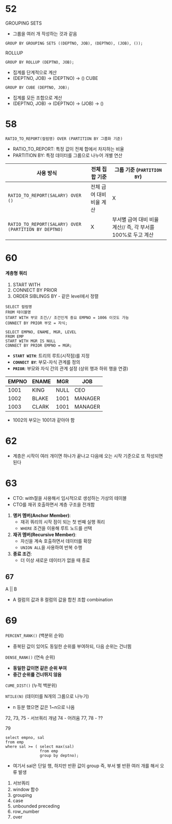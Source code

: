 # 52
GROUPING SETS
- 그룹을 여러 개 작성하는 것과 같음
```
GROUP BY GROUPING SETS ((DEPTNO, JOB), (DEPTNO), (JOB), ());
```

ROLLUP
```
GROUP BY ROLLUP (DEPTNO, JOB);
```
- 집계를 단계적으로 계산
- (DEPTNO, JOB) -> (DEPTNO) -> ()
CUBE
```
GROUP BY CUBE (DEPTNO, JOB);
```
- 집계를 모든 조합으로 계산
- (DEPTNO, JOB) -> (DEPTNO) -> (JOB) -> ()

# 58
```
RATIO_TO_REPORT(컬럼명) OVER (PARTITION BY 그룹화 기준)
```

- RATIO_TO_REPORT: 특정 값이 전체 합에서 차지하는 비율
- PARTITION BY: 특정 데이터를 그룹으로 나누어 개별 연산

| 사용 방식                                                | 전체 집합 기준       | 그룹 기준 (`PARTITION BY`)                 |
| ---------------------------------------------------- | -------------- | -------------------------------------- |
| `RATIO_TO_REPORT(SALARY) OVER ()`                    | 전체 급여 대비 비율 계산 | X                                      |
| `RATIO_TO_REPORT(SALARY) OVER (PARTITION BY DEPTNO)` | X              | 부서별 급여 대비 비율 계산// 즉, 각 부서를 100%로 두고 계산 |
# 60
#### 계층형 쿼리
1.  START WITH
2.  CONNECT BY PRIOR
3.  ORDER SIBLINGS BY - 같은 level에서 정렬

```
SELECT 컬럼명
FROM 테이블명
START WITH 부모 조건// 조건인게 중요 EMPNO = 1006 이것도 가능                    
CONNECT BY PRIOR 부모 = 자식;

SELECT EMPNO, ENAME, MGR, LEVEL 
FROM EMP 
START WITH MGR IS NULL 
CONNECT BY PRIOR EMPNO = MGR;
```
- **`START WITH`**: 트리의 루트(시작점)를 지정
- **`CONNECT BY`**: 부모-자식 관계를 정의
- **`PRIOR`**: 부모와 자식 간의 관계 설정 (상위 행과 하위 행을 연결)

| EMPNO | ENAME | MGR  | JOB      |
| ----- | ----- | ---- | -------- |
| 1001  | KING  | NULL | CEO      |
| 1002  | BLAKE | 1001 | MANAGER  |
| 1003  | CLARK | 1001 | MANAGER  |
- 1002의 부모는 1001과 같아야 함

# 62
- 계층은 시작이 여러 개이면 하나가 끝나고 다음에 오는 시작 기준으로 또 작성되면 된다

# 63

- CTO: with절을 사용해서 임시적으로 생성하는 가상의 테이블  
- CTO를 재귀 호출하면서 계층 구조을 전개함
1. **앵커 멤버(Anchor Member)**:
    - 재귀 쿼리의 시작 점이 되는 첫 번째 실행 쿼리
    - `WHERE` 조건을 이용해 루트 노드를 선택
2. **재귀 멤버(Recursive Member)**:
    - 자신을 계속 호출하면서 데이터를 확장
    - `UNION ALL`을 사용하여 반복 수행
3. **종료 조건**:
    - 더 이상 새로운 데이터가 없을 때 종료

## 67
A || B
- A 컬럼의 값과 B 컬럼의  값을 합친 조합 combination


# 69

 `PERCENT_RANK()` (백분위 순위)
- 중복된 값이 있어도 동일한 순위를 부여하되, 다음 순위는 건너뜀

`DENSE_RANK()` (연속 순위)
- **동일한 값이면 같은 순위 부여**
- **중간 순위를 건너뛰지 않음**

`CUME_DIST()` (누적 백분위)

`NTILE(N)` (데이터를 N개의 그룹으로 나누기)
- n 등분 했으면 값은 1~n으로 나옴

72, 73, 75 - 서브쿼리 개념
74 - 어려움
77, 78 - ??

79
```
select empno, sal
from emp
where sal >= ( select max(sal)
			   from emp
			   group by deptno);
```
- 여기서 sal은 단일 행, 하지만 반환 값이 group 즉, 부서 별 반환 여러 개를 해서 오류 발생

1. 서브쿼리
2. window 함수
3. grouping
4. case
5. unbounded preceding
6. row_number
7. over

